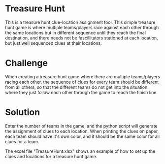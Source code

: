# Treasure Hunt
This is a treasure hunt clue-location assignment tool. This simple treasure hunt game is where multiple teams/players race against each other through the same locations but in different sequence until they reach the final destination, and there needs not be fascillitators stationed at each location, but just well sequenced clues at their locations.

# Challenge
When creating a treasure hunt game where there are multiple teams/players racing each other, the sequence of clues for every team should be different from all others, so that the different teams do not get into the situation where they just follow each other through the game to reach the finish line.

# Solution
Enter the number of teams in the game, and the python script will generate the assignment of clues to each location.
When printing the clues on paper, each team should have it's own color, and it should be the same color for all clues for a team.

The excel file "TreasureHunt.xlsx" shows an example of how to set up the clues and locations for a treasure hunt game.
